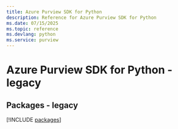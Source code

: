```yaml
---
title: Azure Purview SDK for Python
description: Reference for Azure Purview SDK for Python
ms.date: 07/15/2025
ms.topic: reference
ms.devlang: python
ms.service: purview
---
```

# Azure Purview SDK for Python - legacy
## Packages - legacy
[!INCLUDE [packages](purview-index.md)]